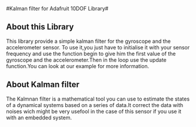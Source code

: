 #Kalman filter for Adafruit 10DOF Library#

## About this Library ##

This library provide a simple kalman filter for the gyroscope and the accelerometer sensor. To use it,you just have to initialise it with your sensor frequency and use the function begin to give him the first value of the gyroscope and the accelerometer.Then in the loop use the update function.You can look at our example for more information.

## About Kalman filter ##

The Kalmnan filter is a mathematical tool you can use to estimate the states of a dynamical systems based on a series of data.It correct the data with noises wich might be very usefool in the case of this sensor if you use it with an embedded system.
